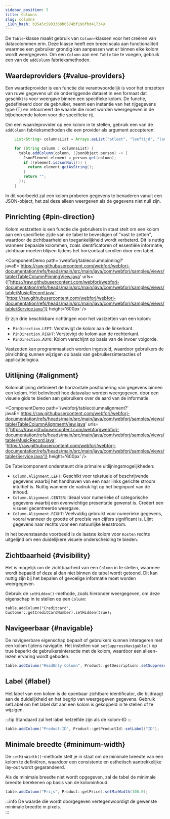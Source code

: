 ```yaml
---
sidebar_position: 5
title: Columns
slug: columns
_i18n_hash: b3545c590336bb6574bf196fbd417349
---
```

<DocChip chip='since' label='24.00' />
<JavadocLink type="table" location="com/webforj/component/table/Column" top='true'/>

De `Table`-klasse maakt gebruik van `Column`-klassen voor het creëren van datacolommen erin. Deze klasse heeft een breed scala aan functionaliteit waarmee een gebruiker grondig kan aanpassen wat er binnen elke kolom wordt weergegeven. 
Om een `Column` aan een `Table` toe te voegen, gebruik een van de `addColumn` fabrieksmethoden.

## Waardeproviders {#value-providers}

Een waardeprovider is een functie die verantwoordelijk is voor het omzetten van ruwe gegevens uit de onderliggende dataset in een formaat dat geschikt is voor weergave binnen een specifieke kolom. De functie, gedefinieerd door de gebruiker, neemt een instantie van het rijgegevens type (T) en retourneert de waarde die moet worden weergegeven in de bijbehorende kolom voor die specifieke rij.

Om een waardeprovider op een kolom in te stellen, gebruik een van de `addColumn` fabrieksmethoden die een provider als argument accepteren:

```java
    List<String> columnsList = Arrays.asList("atleet", "leeftijd", "land", "jaar", "sport", "goud", "zilver", "brons", "totaal");

    for (String column : columnsList) {
      table.addColumn(column, (JsonObject person) -> {
        JsonElement element = person.get(column);
        if (!element.isJsonNull()) {
          return element.getAsString();
        }
        return "";
      });
    }
```

In dit voorbeeld zal een kolom proberen gegevens te benaderen vanuit een JSON-object, het zal deze alleen weergeven als de gegevens niet null zijn.

## Pinrichting {#pin-direction}

Kolom vastzetten is een functie die gebruikers in staat stelt om een kolom aan een specifieke zijde van de tabel te bevestigen of "vast te zetten", waardoor de zichtbaarheid en toegankelijkheid wordt verbeterd. Dit is nuttig wanneer bepaalde kolommen, zoals identificatoren of essentiële informatie, zichtbaar moeten blijven tijdens het horizontaal scrollen door een tabel.

<ComponentDemo 
path='/webforj/tablecolumnpinning?' 
javaE='https://raw.githubusercontent.com/webforj/webforj-documentation/refs/heads/main/src/main/java/com/webforj/samples/views/table/TableColumnPinningView.java'
urls={['https://raw.githubusercontent.com/webforj/webforj-documentation/refs/heads/main/src/main/java/com/webforj/samples/views/table/MusicRecord.java', 
'https://raw.githubusercontent.com/webforj/webforj-documentation/refs/heads/main/src/main/java/com/webforj/samples/views/table/Service.java']}
height='600px'
/>

Er zijn drie beschikbare richtingen voor het vastzetten van een kolom:

- `PinDirection.LEFT`: Verstevigt de kolom aan de linkerkant.
- `PinDirection.RIGHT`: Verstevigt de kolom aan de rechterkant.
- `PinDirection.AUTO`: Kolom verschijnt op basis van de invoer volgorde.

Vastzetten kan programmaatisch worden ingesteld, waardoor gebruikers de pinrichting kunnen wijzigen op basis van gebruikersinteracties of applicatielogica.

## Uitlijning {#alignment}

Kolomuitlijning definieert de horizontale positionering van gegevens binnen een kolom. Het beïnvloedt hoe datavalue worden weergegeven, door een visuele gids te bieden aan gebruikers over de aard van de informatie.

<ComponentDemo 
path='/webforj/tablecolumnalignment?' 
javaE='https://raw.githubusercontent.com/webforj/webforj-documentation/refs/heads/main/src/main/java/com/webforj/samples/views/table/TableColumnAlignmentView.java'
urls={['https://raw.githubusercontent.com/webforj/webforj-documentation/refs/heads/main/src/main/java/com/webforj/samples/views/table/MusicRecord.java', 
'https://raw.githubusercontent.com/webforj/webforj-documentation/refs/heads/main/src/main/java/com/webforj/samples/views/table/Service.java']}
height='600px'
/>

De Tabelcomponent ondersteunt drie primaire uitlijningsmogelijkheden:

- `Column.Alignment.LEFT`: Geschikt voor tekstuele of beschrijvende gegevens waarbij het handhaven van een naar links gerichte stroom intuïtief is. Nuttig wanneer de nadruk ligt op het beginpunt van de inhoud.
- `Column.Alignment.CENTER`: Ideaal voor numerieke of categorische gegevens waarbij een evenwichtige presentatie gewenst is. Creëert een visueel gecentreerde weergave.
- `Column.Alignment.RIGHT`: Veelvuldig gebruikt voor numerieke gegevens, vooral wanneer de grootte of precisie van cijfers significant is. Lijnt gegevens naar rechts voor een natuurlijke leesstroom.

In het bovenstaande voorbeeld is de laatste kolom voor `Kosten` rechts uitgelijnd om een ​​duidelijkere visuele onderscheiding te bieden.

## Zichtbaarheid {#visibility}

Het is mogelijk om de zichtbaarheid van een `Column` in te stellen, waarmee wordt bepaald of deze al dan niet binnen de tabel wordt getoond. Dit kan nuttig zijn bij het bepalen of gevoelige informatie moet worden weergegeven.

Gebruik de `setHidden()`-methode, zoals hieronder weergegeven, om deze eigenschap in te stellen op een `Column`:

`table.addColumn("Creditcard", Customer::getCreditCardNumber).setHidden(true);`

## Navigeerbaar {#navigable}

De navigeerbare eigenschap bepaalt of gebruikers kunnen interageren met een kolom tijdens navigatie. Het instellen van `setSuppressNavigable()` op true beperkt de gebruikersinteractie met de kolom, waardoor een alleen-lezen ervaring wordt geboden.

```java
table.addColumn("ReadOnly Column", Product::getDescription).setSuppressNavigable(true);
```

## Label {#label}

Het label van een kolom is de openbaar zichtbare identificator, die bijdraagt aan de duidelijkheid en het begrip van weergegeven gegevens. Gebruik setLabel om het label dat aan een kolom is gekoppeld in te stellen of te wijzigen.

:::tip
Standaard zal het label hetzelfde zijn als de kolom-ID
:::

```java
table.addColumn("Product-ID", Product::getProductId).setLabel("ID");
```

## Minimale breedte {#minimum-width}

De `setMinWidth()`-methode stelt je in staat om de minimale breedte van een kolom te definiëren, waardoor een consistente en esthetisch aantrekkelijke lay-out wordt gegarandeerd.

Als de minimale breedte niet wordt opgegeven, zal de tabel de minimale breedte berekenen op basis van de kolominhoud.

```java
table.addColumn("Prijs", Product::getPrice).setMinWidth(100.0);
```

:::info
De waarde die wordt doorgegeven vertegenwoordigt de gewenste minimale breedte in pixels.  
:::

